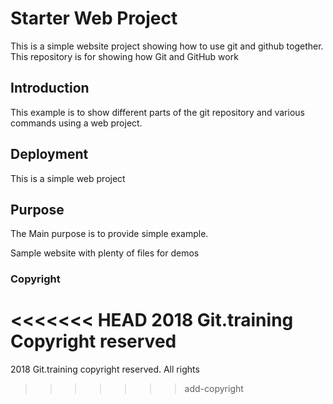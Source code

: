 # Starter Web Project

This is a simple website project showing how to use git 
and github together.
This repository is for showing how Git and GitHub work

## Introduction

This example is to show different parts of the git repository and 
various commands using a web project.

## Deployment

This is a simple web project

## Purpose

The Main purpose is to provide simple example.

Sample website with plenty of files for demos

### Copyright

<<<<<<< HEAD
2018 Git.training Copyright reserved
=======
2018 Git.training copyright reserved.
All rights
>>>>>>> add-copyright
